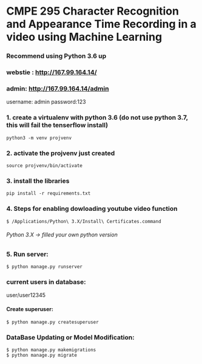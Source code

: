 # CMPE 295 Character Recognition and Appearance Time Recording in a video using Machine Learning

### Recommend using Python 3.6 up

### webstie : http://167.99.164.14/

### admin: http://167.99.164.14/admin  

username: admin password:123

### 1. create a virtualenv with python 3.6 (do not use python 3.7, this will fail the tenserflow install)

`python3 -m venv projvenv`

### 2. activate the projvenv just created

`source projvenv/bin/activate`

### 3. install the libraries

`pip install -r requirements.txt`

### 4. Steps for enabling dowloading youtube video function

`$ /Applications/Python\ 3.X/Install\ Certificates.command`

###### Python 3.X -> filled your own python version

### 5. Run server:

`$ python manage.py runserver`

### current users in database:

user/user12345

#### Create superuser:

`$ python manage.py createsuperuser`

### DataBase Updating or Model Modification:

`$ python manage.py makemigrations`  
`$ python manage.py migrate`  



